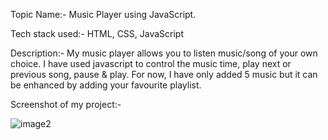 Topic Name:- Music Player using JavaScript.

Tech stack used:- HTML, CSS, JavaScript

Description:- My music player allows you to listen music/song of your own choice. I have used javascript to control the music time, play next or previous song, pause & play.
For now, I have only added 5 music but it can be enhanced by adding your favourite playlist.

Screenshot of my project:-

![image2](https://user-images.githubusercontent.com/101787864/211511381-1c716f5f-760e-4f3c-8791-413608de3e5c.jpg)
